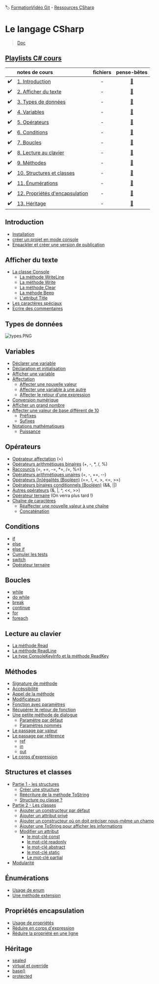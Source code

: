 :label: [FormationVidéo Git](https://github.com/jasonchampagne/FormationVideo) - [Ressources CSharp](https://github.com/jasonchampagne/FormationVideo/tree/master/Ressources/C%23)

# Le langage CSharp
> [Doc](https://docs.microsoft.com/fr-fr/dotnet/csharp/)  

## [Playlists C# cours](https://github.com/jasonchampagne/FormationVideo/blob/master/Playlists/csharp-cours.md)  

||notes de cours|fichiers|pense-bêtes
-|:-|:-:|:-:
|:heavy_check_mark:|[1. Introduction](cours/001_introduction/note.md)|-|[:memo:](#Introduction)
|:heavy_check_mark:|[2. Afficher du texte](cours/002_afficher_du_texte/note.md)|-|[:memo:](#Afficher-du-texte)
|:heavy_check_mark:|[3. Types de données](cours/003_type_de_données/note.md)|-|[:memo:](#Types-de-données)
|:heavy_check_mark:|[4. Variables](cours/004_variables/note.md)|-|[:memo:](#Variables)
|:heavy_check_mark:|[5. Opérateurs](cours/005_opérateurs/note.md)|-|[:memo:](#Opérateurs)
|:heavy_check_mark:|[6. Conditions](cours/006_conditions/note.md)|-|[:memo:](#Conditions)
|:heavy_check_mark:|[7. Boucles](cours/007_boucles/note.md)|-|[:memo:](#Boucles)
|:heavy_check_mark:|[8. Lecture au clavier](cours/008_lecture_au_clavier/note.md)|-|[:memo:](#Lecture-au-clavier)
|:heavy_check_mark:|[9. Méthodes](cours/009_méthodes/note.md)|-|[:memo:](#Méthodes)
|:heavy_check_mark:|[10. Structures et classes](cours/010_structures_et_classes/note.md)|-|[:memo:](#Structures-et-classes)
|:heavy_check_mark:|[11. Énumérations](cours/011_énumérations/note.md)|-|[:memo:](#Énumérations)
|:heavy_check_mark:|[12. Propriétés d'encapsulation](cours/012_propriétés_encapsulation/note.md)|-|[:memo:](#Propriétés-encapsulation)
|:heavy_check_mark:|[13. Héritage](cours/013_héritage/note.md)|-|[:memo:](#Héritage)

## Introduction

+ [Installation](cours/001_introduction/note.md#Installation)
+ [créer un projet en mode console](cours/001_introduction/note.md#créer-un-projet-en-mode-console)
+ [Enpackter et créer une version de publication](cours/001_introduction/note.md#Enpackter-et-créer-une-version-de-publication)

## Afficher du texte

+ [La classe Console](cours/002_afficher_du_texte/note.md#La-classe-Console)
    + [La méthode WriteLine](cours/002_afficher_du_texte/note.md#La-méthode-WriteLine)
    + [La méthode Write](cours/002_afficher_du_texte/note.md#La-méthode-Write)
    + [La méthode Clear](cours/002_afficher_du_texte/note.md#La-méthode-Clear)
    + [La méhode Beep](cours/002_afficher_du_texte/note.md#La-méhode-Beep)
    + [L'attribut Title](cours/002_afficher_du_texte/note.md#Attribut-Title)
+ [Les caractères spéciaux](cours/002_afficher_du_texte/note.md#Les-caractères-spéciaux)
+ [Ecrire des commentaires](cours/002_afficher_du_texte/note.md#Ecrire-des-commentaires)

## Types de données

![types.PNG](cours/003_type_de_données/types.PNG)

## Variables

+ [Déclarer une variable](cours/004_variables/note.md#Déclarer-une-variable)
+ [Déclaration et initialisation](cours/004_variables/note.md#Déclaration-et-initialisation)
+ [Afficher une variable](cours/004_variables/note.md#Afficher-une-variable)
+ [Affectation](cours/004_variables/note.md#Affectation)
    + [Affecter une nouvelle valeur](cours/004_variables/note.md#Affecter-une-nouvelle-valeur)
    + [Affecter une variable à une autre](cours/004_variables/note.md#Affecter-une-variable-à-une-autre)
    + [Affecter le retour d'une expression](cours/004_variables/note.md#Affecter-le-retour-d-une-expression)
+ [Conversion numérique](cours/004_variables/note.md#Conversion-numérique)
+ [Afficher un grand nombre](cours/004_variables/note.md#Afficher-un-grand-nombre)
+ [Affecter une valeur de base différent de 10](cours/004_variables/note.md#Affecter-une-valeur-de-base-différent-de-10)
    + [Préfixes](cours/004_variables/note.md#Préfixes)
    + [Sufixes](cours/004_variables/note.md#Sufixes)
+ [Notations mathématiques](cours/004_variables/note.md#Notations-mathématiques)
    + [Puissance](cours/004_variables/note.md#Puissance)

## Opérateurs

+ [Opérateur affectation](cours/005_opérateurs/note.md#Opérateur-affectation) (=)
+ [Opérateurs arithmétiques binaires](cours/005_opérateurs/note.md#Opérateurs-arithmétiques-binaires) (+, -, *, /, %)
+ [Raccourcis](cours/005_opérateurs/note.md#Raccourcis) (=, +=, -=, *=, /=, %=)
+ [Opérateurs arithmétiques unaires](cours/005_opérateurs/note.md#Opérateurs-arithmétiques-unaires) (+, -, ++, --)
+ [Opérateurs (In)égalités (Booléen)](cours/005_opérateurs/note.md#Opérateurs-égalités) (==, !, <, >, <=, >=)
+ [Opérateurs binaires conditionnels (Booléen)](cours/005_opérateurs/note.md#Opérateurs-binaires-conditionnels) (&&, ||)
+ [Autres opérateurs](cours/005_opérateurs/note.md#Autres-opérateurs) (&, |, ^, <<, >>)
+ [Opérateur ternaire](cours/005_opérateurs/note.md#Opérateur-ternaire) (On verra plus tard !)
+ [Chaîne de caractères](cours/005_opérateurs/note.md#Chaîne-de-caractères)
    + [Réaffecter une nouvelle valeur à une chaîne](cours/005_opérateurs/note.md#Réaffecter-une-nouvelle-valeur-à-une-chaîne)
    + [Concaténation](cours/005_opérateurs/note.md#Concaténation)

## Conditions

+ [if](cours/006_conditions/note.md#if)
+ [else](cours/006_conditions/note.md#else)
+ [else if](cours/006_conditions/note.md#else-if)
+ [Cumuler les tests](cours/006_conditions/note.md#Cumuler-les-tests)
+ [switch](cours/006_conditions/note.md#switch)
+ [Opérateur ternaire](cours/006_conditions/note.md#Opérateur-ternaire)

## Boucles

+ [while](cours/007_boucles/note.md#while)
+ [do while](cours/007_boucles/note.md#do-while)
+ [break](cours/007_boucles/note.md#break)
+ [continue](cours/007_boucles/note.md#continue)
+ [for](cours/007_boucles/note.md#for)
+ [foreach](cours/007_boucles/note.md#foreach)

## Lecture au clavier

+ [La méthode Read](cours/008_lecture_au_clavier/note.md#La-méthode-Read)
+ [La méthode ReadLine](cours/008_lecture_au_clavier/note.md#La-méthode-ReadLine)
+ [Le type ConsoleKeyInfo et la méthode ReadKey](cours/008_lecture_au_clavier/note.md#Le-type-ConsoleKeyInfo-et-la-méthode-ReadKey)

## Méthodes

+ [Signature de méthode](cours/009_méthodes/note.md#Signature-de-méthode)
+ [Accèssibilité](cours/009_méthodes/note.md#Accèssibilité)
+ [Appel de la méthode](cours/009_méthodes/note.md#Appel-de-la-méthode)
+ [Modificateurs](cours/009_méthodes/note.md#Modificateurs)
+ [Fonction avec paramètres](cours/009_méthodes/note.md#Fonction-avec-paramètres)
+ [Récupérer le retour de fonction](cours/009_méthodes/note.md#Récupérer-le-retour-de-fonction)
+ [Une petite méthode de dialogue](cours/009_méthodes/note.md#Une-petite-méthode-de-dialogue)
    + [Paramètre par défaut](cours/009_méthodes/note.md#Paramètre-par-défaut)
    + [Paramètres nommés](cours/009_méthodes/note.md#Paramètres-nommés)
+ [Le passage par valeur](cours/009_méthodes/note.md#Le-passage-par-valeur)
+ [Le passage par référence](cours/009_méthodes/note.md#Le-passage-par-référence)
    + [ref](cours/009_méthodes/note.md#ref)
    + [in](cours/009_méthodes/note.md#in)
    + [out](cours/009_méthodes/note.md#out)
+ [Le corps d'expression](cours/009_méthodes/note.md#Le-corps-expression)

## Structures et classes

+ [Partie 1 - les structures](cours/010_structures_et_classes/note.md#Partie-1---les-structures)
    + [Créer une structure](cours/010_structures_et_classes/note.md#Créer-une-structure)
    + [Réécriture de la méthode ToString](cours/010_structures_et_classes/note.md#Réécriture-de-la-méthode-ToString)
    + [Structure ou classe ?](cours/010_structures_et_classes/note.md#Structure-ou-classe)
+ [Partie 2 - Les classes](cours/010_structures_et_classes/note.md#Partie-2---Les-classes)
    + [Ajouter un constructeur par défaut](cours/010_structures_et_classes/note.md#Ajouter-un-constructeur-par-défaut)
    + [Ajouter un attribut privé](cours/010_structures_et_classes/note.md#Ajouter-un-attribut-privé)
    + [Ajouter un constructeur où on doit préciser nous-même un champ](cours/010_structures_et_classes/note.md#Ajouter-un-constructeur-où-on-doit-préciser-nous-même-un-champ)
    + [Ajouter une ToString pour afficher les informations](cours/010_structures_et_classes/note.md#Ajouter-une-ToString-pour-afficher-les-informations)
    + [Modifier un attribut](cours/010_structures_et_classes/note.md#Modifier-un-attribut)
        + [le mot-clé const](cours/010_structures_et_classes/note.md#le-mot-clé-const)
        + [le mot-clé readonly](cours/010_structures_et_classes/note.md#le-mot-clé-readonly)
        + [le mot-clé abstract](cours/010_structures_et_classes/note.md#le-mot-clé-abstract)
        + [le mot-clé static](cours/010_structures_et_classes/note.md#le-mot-clé-static)
        + [Le mot-clé partial](cours/010_structures_et_classes/note.md#Le-mot-clé-partial)
+ [Modularité](cours/010_structures_et_classes/note.md#Modularité)

## Énumérations

+ [Usage de enum](cours/011_énumérations/note.md#Usage-de-enum)
+ [Une méthode extension](cours/011_énumérations/note.md#Une-méthode-extension)

## Propriétés encapsulation

+ [Usage de propriétés](cours/012_propriétés_encapsulation/note.md#Usage-de-propriétés)
+ [Réduire en corps d'expression](cours/012_propriétés_encapsulation/note.md#Réduire-en-corps-d-expression)
+ [Réduire la propriété en une ligne](cours/012_propriétés_encapsulation/note.md#Réduire-la-propriété-en-une-ligne)

## Héritage

+ [sealed](cours/013_héritage/note.md#sealed)
+ [virtual et override](cours/013_héritage/note.md#virtual-et-override)
+ [base()](cours/013_héritage/note.md#base)
+ [protected](cours/013_héritage/note.md#protected)